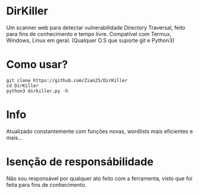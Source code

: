# DirKiller
Um scanner web para detectar vulnerabilidade Directory Traversal, feito para fins de conhecimento e tempo livre.
Compatível com Termux, Windows, Linux em geral. (Qualquer O.S que suporte git e Python3) 
# Como usar?
```
git clone https://github.com/Zian25/DirKiller
cd DirKiller
python3 dirkiller.py -h
```
# Info
Atualizado constantemente com funções novas, wordlists mais eficientes e mais...

# Isenção de responsábilidade
Não sou responsável por qualquer ato feito com a ferramenta, visto que foi feita para fins de conhecimento.
